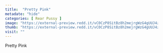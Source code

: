 ```yaml
---
title:  "Pretty Pink"
metadate: "hide"
categories: [ Rear Pussy ]
image: "https://external-preview.redd.it/vC0CzP8SitBz8h2mejrgWzG4gUUJ4zFbY9tVY_Eebgs.jpg?auto=webp&s=0873d20ec2c15eb01ab224ab8919517b5f756d5e"
thumb: "https://external-preview.redd.it/vC0CzP8SitBz8h2mejrgWzG4gUUJ4zFbY9tVY_Eebgs.jpg?width=1080&crop=smart&auto=webp&s=a4c9a8b6af5e489dc82fc5ed0f1b39e73625fffd"
visit: ""
---
```

Pretty Pink
